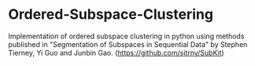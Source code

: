 # Ordered-Subspace-Clustering
Implementation of ordered subspace clustering in python using methods published in "Segmentation of Subspaces in Sequential Data" by Stephen Tierney, Yi Guo and Junbin Gao.  (https://github.com/sjtrny/SubKit)
